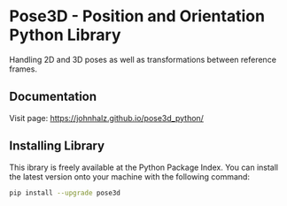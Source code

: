 # Pose3D - Position and Orientation Python Library

Handling 2D and 3D poses as well as transformations between reference frames.

## Documentation
Visit page: <https://johnhalz.github.io/pose3d_python/>

## Installing Library
This ibrary is freely available at the Python Package Index. You can install the latest version onto your machine with the following command:

``` bash
pip install --upgrade pose3d
```
